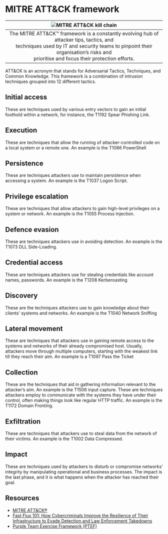 # MITRE ATT&CK framework

|                                                                               ![MITRE ATT&CK kill chain](/_static/images/mitre-attack-framework.png)                                                                               |
|:----------------------------------------------------------------------------------------------------------------------------------------------------------------------------------------------------------------------------------:|
| The MITRE ATT&CK™ framework is a constantly evolving hub of attacker tips, tactics, and <br>techniques used by IT and security teams to pinpoint their organisation’s risks and <br>prioritise and focus their protection efforts. |

ATT&CK is an acronym that stands for Adversarial Tactics, Techniques, and Common Knowledge. This framework is a 
combination of intrusion techniques grouped into 12 different tactics.

## Initial access

These are techniques used by various entry vectors to gain an initial foothold within a network, for instance, the T1192 Spear Phishing Link.

## Execution

These are techniques that allow the running of attacker-controlled code on a local system or a remote one. An example is the T1086 PowerShell  

## Persistence

These are techniques attackers use to maintain persistence when accessing a system. An example is the T1037 Logon Script.

## Privilege escalation

These are techniques that allow attackers to gain high-level privileges on a system or network. An example is the T1055 Process Injection.

## Defence evasion

These are techniques attackers use in avoiding detection. An example is the T1073 DLL Side-Loading. 

## Credential access

These are techniques attackers use for stealing credentials like account names, passwords. An example is the T1208 Kerberoasting

## Discovery

These are the techniques attackers use to gain knowledge about their clients’ systems and networks. An example is the T1040 Network Sniffing

## Lateral movement

These are techniques that attackers use in gaining remote access to the systems and networks of their already compromised host. Usually, attackers move through multiple computers, starting with the weakest link till they reach their aim. An example is a T1097 Pass the Ticket

## Collection

These are the techniques that aid in gathering information relevant to the attacker’s aim. An example is the T1506 input capture.  These are techniques attackers employ to communicate with the systems they have under their control, often making things look like regular HTTP traffic. An example is the T1172 Domain Fronting. 

## Exfiltration

These are techniques that attackers use to steal data from the network of their victims. An example is the T1002 Data Compressed. 

## Impact

These are techniques used by attackers to disturb or compromise networks’ integrity by manipulating operational and business processes. The impact is the last phase, and it is what happens when the attacker has reached their goal.

## Resources

* [MITRE ATT&CK®](https://attack.mitre.org/)
* [Fast Flux 101: How Cybercriminals Improve the Resilience of Their Infrastructure to Evade Detection and Law Enforcement Takedowns](https://unit42.paloaltonetworks.com/fast-flux-101/)
* [Purple Team Exercise Framework (PTEF)](https://github.com/scythe-io/purple-team-exercise-framework/)
